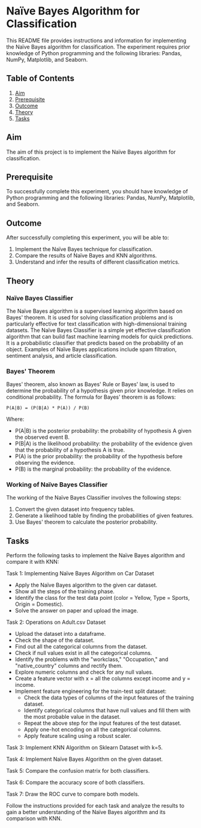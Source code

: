 # Naïve Bayes Algorithm for Classification

This README file provides instructions and information for implementing the Naïve Bayes algorithm for classification. The experiment requires prior knowledge of Python programming and the following libraries: Pandas, NumPy, Matplotlib, and Seaborn.

## Table of Contents
1. [Aim](#aim)
2. [Prerequisite](#prerequisite)
3. [Outcome](#outcome)
4. [Theory](#theory)
5. [Tasks](#tasks)

<a name="aim"></a>
## Aim
The aim of this project is to implement the Naïve Bayes algorithm for classification.

<a name="prerequisite"></a>
## Prerequisite
To successfully complete this experiment, you should have knowledge of Python programming and the following libraries: Pandas, NumPy, Matplotlib, and Seaborn.

<a name="outcome"></a>
## Outcome
After successfully completing this experiment, you will be able to:
1. Implement the Naïve Bayes technique for classification.
2. Compare the results of Naïve Bayes and KNN algorithms.
3. Understand and infer the results of different classification metrics.

<a name="theory"></a>
## Theory
### Naïve Bayes Classifier
The Naïve Bayes algorithm is a supervised learning algorithm based on Bayes' theorem. It is used for solving classification problems and is particularly effective for text classification with high-dimensional training datasets. The Naïve Bayes Classifier is a simple yet effective classification algorithm that can build fast machine learning models for quick predictions. It is a probabilistic classifier that predicts based on the probability of an object. Examples of Naïve Bayes applications include spam filtration, sentiment analysis, and article classification.

### Bayes' Theorem
Bayes' theorem, also known as Bayes' Rule or Bayes' law, is used to determine the probability of a hypothesis given prior knowledge. It relies on conditional probability. The formula for Bayes' theorem is as follows:

```
P(A|B) = (P(B|A) * P(A)) / P(B)
```

Where:
- P(A|B) is the posterior probability: the probability of hypothesis A given the observed event B.
- P(B|A) is the likelihood probability: the probability of the evidence given that the probability of a hypothesis A is true.
- P(A) is the prior probability: the probability of the hypothesis before observing the evidence.
- P(B) is the marginal probability: the probability of the evidence.

### Working of Naïve Bayes Classifier
The working of the Naïve Bayes Classifier involves the following steps:
1. Convert the given dataset into frequency tables.
2. Generate a likelihood table by finding the probabilities of given features.
3. Use Bayes' theorem to calculate the posterior probability.

<a name="tasks"></a>
## Tasks
Perform the following tasks to implement the Naïve Bayes algorithm and compare it with KNN:

Task 1: Implementing Naïve Bayes Algorithm on Car Dataset
- Apply the Naïve Bayes algorithm to the given car dataset.
- Show all the steps of the training phase.
- Identify the class for the test data point (color = Yellow, Type = Sports, Origin = Domestic).
- Solve the answer on paper and upload the image.

Task 2: Operations on Adult.csv Dataset
- Upload the dataset into a dataframe.
- Check the shape of the dataset.
- Find out all the categorical columns from the dataset.
- Check if null values exist in all the categorical columns.
- Identify the problems with the "workclass," "Occupation," and "native_country" columns and rectify them.
- Explore numeric columns and check for any null values.
- Create a feature vector with x = all the columns except income and y = income.
- Implement feature engineering for the train-test split dataset:
  - Check the data types of columns of the input features of the training dataset.
  - Identify categorical columns that have null values and fill them with the most probable value in the dataset.
  - Repeat the above step for the input features of the test dataset.
  - Apply one-hot encoding on all the categorical columns.
  - Apply feature scaling using a robust scaler.

Task 3: Implement KNN Algorithm on Sklearn Dataset with k=5.

Task 4: Implement Naïve Bayes Algorithm on the given dataset.

Task 5: Compare the confusion matrix for both classifiers.

Task 6: Compare the accuracy score of both classifiers.

Task 7: Draw the ROC curve to compare both models.

Follow the instructions provided for each task and analyze the results to gain a better understanding of the Naïve Bayes algorithm and its comparison with KNN.
